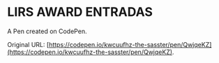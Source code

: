 # LIRS AWARD ENTRADAS

A Pen created on CodePen.

Original URL: [https://codepen.io/kwcuufhz-the-sasster/pen/QwjqeKZ](https://codepen.io/kwcuufhz-the-sasster/pen/QwjqeKZ).

